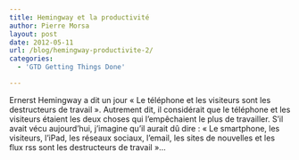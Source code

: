 ```yaml
---
title: Hemingway et la productivité
author: Pierre Morsa
layout: post
date: 2012-05-11
url: /blog/hemingway-productivite-2/
categories:
  - 'GTD Getting Things Done'

---
```

Ernerst Hemingway a dit un jour « Le téléphone et les visiteurs sont les destructeurs de travail ». Autrement dit, il considérait que le téléphone et les visiteurs étaient les deux choses qui l’empêchaient le plus de travailler. S’il avait vécu aujourd’hui, j’imagine qu’il aurait dû dire : « Le smartphone, les visiteurs, l’iPad, les réseaux sociaux, l’email, les sites de nouvelles et les flux rss sont les destructeurs de travail »…